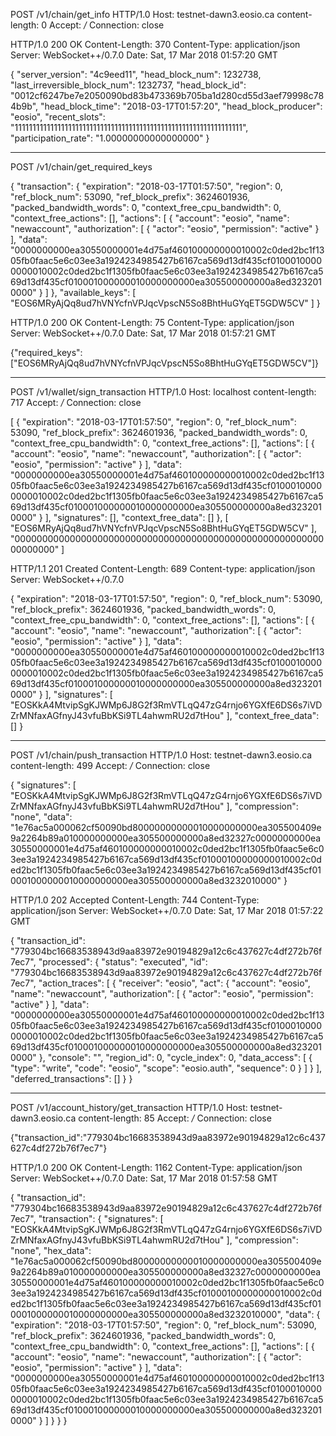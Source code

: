 POST /v1/chain/get_info HTTP/1.0
Host: testnet-dawn3.eosio.ca
content-length: 0
Accept: */*
Connection: close

HTTP/1.0 200 OK
Content-Length: 370
Content-Type: application/json
Server: WebSocket++/0.7.0
Date: Sat, 17 Mar 2018 01:57:20 GMT

{
  "server_version": "4c9eed11",
  "head_block_num": 1232738,
  "last_irreversible_block_num": 1232737,
  "head_block_id": "0012cf6247be7e2050090bd83b473369b705ba1d280cd55d3aef79998c784b9b",
  "head_block_time": "2018-03-17T01:57:20",
  "head_block_producer": "eosio",
  "recent_slots": "1111111111111111111111111111111111111111111111111111111111111111",
  "participation_rate": "1.00000000000000000"
}


----

POST /v1/chain/get_required_keys

{
  "transaction": {
    "expiration": "2018-03-17T01:57:50",
    "region": 0,
    "ref_block_num": 53090,
    "ref_block_prefix": 3624601936,
    "packed_bandwidth_words": 0,
    "context_free_cpu_bandwidth": 0,
    "context_free_actions": [],
    "actions": [
      {
        "account": "eosio",
        "name": "newaccount",
        "authorization": [
          {
            "actor": "eosio",
            "permission": "active"
          }
        ],
        "data": "0000000000ea30550000001e4d75af460100000000010002c0ded2bc1f1305fb0faac5e6c03ee3a1924234985427b6167ca569d13df435cf01000100000000010002c0ded2bc1f1305fb0faac5e6c03ee3a1924234985427b6167ca569d13df435cf010001000000010000000000ea305500000000a8ed3232010000"
      }
    ]
  },
  "available_keys": [
    "EOS6MRyAjQq8ud7hVNYcfnVPJqcVpscN5So8BhtHuGYqET5GDW5CV"
  ]
}

HTTP/1.0 200 OK
Content-Length: 75
Content-Type: application/json
Server: WebSocket++/0.7.0
Date: Sat, 17 Mar 2018 01:57:21 GMT

{"required_keys":["EOS6MRyAjQq8ud7hVNYcfnVPJqcVpscN5So8BhtHuGYqET5GDW5CV"]}

-------


POST /v1/wallet/sign_transaction HTTP/1.0
Host: localhost
content-length: 717
Accept: */*
Connection: close

[
  {
    "expiration": "2018-03-17T01:57:50",
    "region": 0,
    "ref_block_num": 53090,
    "ref_block_prefix": 3624601936,
    "packed_bandwidth_words": 0,
    "context_free_cpu_bandwidth": 0,
    "context_free_actions": [],
    "actions": [
      {
        "account": "eosio",
        "name": "newaccount",
        "authorization": [
          {
            "actor": "eosio",
            "permission": "active"
          }
        ],
        "data": "0000000000ea30550000001e4d75af460100000000010002c0ded2bc1f1305fb0faac5e6c03ee3a1924234985427b6167ca569d13df435cf01000100000000010002c0ded2bc1f1305fb0faac5e6c03ee3a1924234985427b6167ca569d13df435cf010001000000010000000000ea305500000000a8ed3232010000"
      }
    ],
    "signatures": [],
    "context_free_data": []
  },
  [
    "EOS6MRyAjQq8ud7hVNYcfnVPJqcVpscN5So8BhtHuGYqET5GDW5CV"
  ],
  "0000000000000000000000000000000000000000000000000000000000000000"
]

HTTP/1.1 201 Created
Content-Length: 689
Content-type: application/json
Server: WebSocket++/0.7.0

{
  "expiration": "2018-03-17T01:57:50",
  "region": 0,
  "ref_block_num": 53090,
  "ref_block_prefix": 3624601936,
  "packed_bandwidth_words": 0,
  "context_free_cpu_bandwidth": 0,
  "context_free_actions": [],
  "actions": [
    {
      "account": "eosio",
      "name": "newaccount",
      "authorization": [
        {
          "actor": "eosio",
          "permission": "active"
        }
      ],
      "data": "0000000000ea30550000001e4d75af460100000000010002c0ded2bc1f1305fb0faac5e6c03ee3a1924234985427b6167ca569d13df435cf01000100000000010002c0ded2bc1f1305fb0faac5e6c03ee3a1924234985427b6167ca569d13df435cf010001000000010000000000ea305500000000a8ed3232010000"
    }
  ],
  "signatures": [
    "EOSKkA4MtvipSgKJWMp6J8G2f3RmVTLqQ47zG4rnjo6YGXfE6DS6s7iVDZrMNfaxAGfnyJ43vfuBbKSi9TL4ahwmRU2d7tHou"
  ],
  "context_free_data": []
}


-----------------------------------

POST /v1/chain/push_transaction HTTP/1.0
Host: testnet-dawn3.eosio.ca
content-length: 499
Accept: */*
Connection: close

{
  "signatures": [
    "EOSKkA4MtvipSgKJWMp6J8G2f3RmVTLqQ47zG4rnjo6YGXfE6DS6s7iVDZrMNfaxAGfnyJ43vfuBbKSi9TL4ahwmRU2d7tHou"
  ],
  "compression": "none",
  "data": "1e76ac5a000062cf50090bd80000000000010000000000ea305500409e9a2264b89a010000000000ea305500000000a8ed32327c0000000000ea30550000001e4d75af460100000000010002c0ded2bc1f1305fb0faac5e6c03ee3a1924234985427b6167ca569d13df435cf01000100000000010002c0ded2bc1f1305fb0faac5e6c03ee3a1924234985427b6167ca569d13df435cf010001000000010000000000ea305500000000a8ed3232010000"
}

HTTP/1.0 202 Accepted
Content-Length: 744
Content-Type: application/json
Server: WebSocket++/0.7.0
Date: Sat, 17 Mar 2018 01:57:22 GMT

{
  "transaction_id": "779304bc16683538943d9aa83972e90194829a12c6c437627c4df272b76f7ec7",
  "processed": {
    "status": "executed",
    "id": "779304bc16683538943d9aa83972e90194829a12c6c437627c4df272b76f7ec7",
    "action_traces": [
      {
        "receiver": "eosio",
        "act": {
          "account": "eosio",
          "name": "newaccount",
          "authorization": [
            {
              "actor": "eosio",
              "permission": "active"
            }
          ],
          "data": "0000000000ea30550000001e4d75af460100000000010002c0ded2bc1f1305fb0faac5e6c03ee3a1924234985427b6167ca569d13df435cf01000100000000010002c0ded2bc1f1305fb0faac5e6c03ee3a1924234985427b6167ca569d13df435cf010001000000010000000000ea305500000000a8ed3232010000"
        },
        "console": "",
        "region_id": 0,
        "cycle_index": 0,
        "data_access": [
          {
            "type": "write",
            "code": "eosio",
            "scope": "eosio.auth",
            "sequence": 0
          }
        ]
      }
    ],
    "deferred_transactions": []
  }
}

-----


POST /v1/account_history/get_transaction HTTP/1.0
Host: testnet-dawn3.eosio.ca
content-length: 85
Accept: */*
Connection: close

{"transaction_id":"779304bc16683538943d9aa83972e90194829a12c6c437627c4df272b76f7ec7"}


HTTP/1.0 200 OK
Content-Length: 1162
Content-Type: application/json
Server: WebSocket++/0.7.0
Date: Sat, 17 Mar 2018 01:57:58 GMT

{
  "transaction_id": "779304bc16683538943d9aa83972e90194829a12c6c437627c4df272b76f7ec7",
  "transaction": {
    "signatures": [
      "EOSKkA4MtvipSgKJWMp6J8G2f3RmVTLqQ47zG4rnjo6YGXfE6DS6s7iVDZrMNfaxAGfnyJ43vfuBbKSi9TL4ahwmRU2d7tHou"
    ],
    "compression": "none",
    "hex_data": "1e76ac5a000062cf50090bd80000000000010000000000ea305500409e9a2264b89a010000000000ea305500000000a8ed32327c0000000000ea30550000001e4d75af460100000000010002c0ded2bc1f1305fb0faac5e6c03ee3a1924234985427b6167ca569d13df435cf01000100000000010002c0ded2bc1f1305fb0faac5e6c03ee3a1924234985427b6167ca569d13df435cf010001000000010000000000ea305500000000a8ed3232010000",
    "data": {
      "expiration": "2018-03-17T01:57:50",
      "region": 0,
      "ref_block_num": 53090,
      "ref_block_prefix": 3624601936,
      "packed_bandwidth_words": 0,
      "context_free_cpu_bandwidth": 0,
      "context_free_actions": [],
      "actions": [
        {
          "account": "eosio",
          "name": "newaccount",
          "authorization": [
            {
              "actor": "eosio",
              "permission": "active"
            }
          ],
          "data": "0000000000ea30550000001e4d75af460100000000010002c0ded2bc1f1305fb0faac5e6c03ee3a1924234985427b6167ca569d13df435cf01000100000000010002c0ded2bc1f1305fb0faac5e6c03ee3a1924234985427b6167ca569d13df435cf010001000000010000000000ea305500000000a8ed3232010000"
        }
      ]
    }
  }
}
